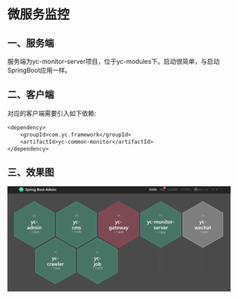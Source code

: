 # 微服务监控

## 一、服务端
服务端为yc-monitor-server项目，位于yc-modules下。启动很简单，与启动SpringBoot应用一样。


## 二、客户端
对应的客户端需要引入如下依赖:
```
<dependency>
    <groupId>com.yc.framework</groupId>
    <artifactId>yc-common-monitor</artifactId>
</dependency>

```

## 三、效果图
![图一](monitor/1.png)
